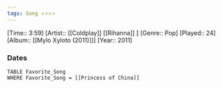 ```yaml
---
tags: Song ⭐⭐⭐⭐ 
---
```

[Time:: 3:59]
[Artist:: [[Coldplay]] [[Rihanna]] ]
[Genre:: Pop]
[Played:: 24]
[Album:: [[Mylo Xyloto (2011)]]]
[Year:: 2011]
### Dates
````dataview
TABLE Favorite_Song
WHERE Favorite_Song = [[Princess of China]]
````
